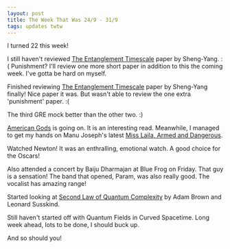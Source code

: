 ```yaml
---
layout: post
title: The Week That Was 24/9 - 31/9
tags: updates twtw
---
```


I turned 22 this week!

I still haven't reviewed [The Entanglement Timescale](https://arxiv.org/pdf/1707.05792.pdf) paper by Sheng-Yang. :(
Punishment? I'll review one more short paper in addition to this the coming week. I've gotta be hard on myself.

Finished reviewing [The Entanglement Timescale](https://arxiv.org/pdf/1707.05792.pdf) paper by Sheng-Yang finally! Nice paper it was. But wasn't able to review the one extra 'punishment' paper. :(

The third GRE mock better than the other two. :)

[American Gods](https://www.goodreads.com/book/show/30165203-american-gods) is going on. It is an interesting read. Meanwhile, I managed to get my hands on Manu Joseph's latest [Miss Laila, Armed and Dangerous](https://www.goodreads.com/book/show/35620555-miss-laila-armed-and-dangerous?ac=1&from_search=true).

Watched Newton! It was an enthralling, emotional watch. A good choice for the Oscars!

Also attended a concert by Baiju Dharmajan at Blue Frog on Friday. That guy is a sensation! The band that opened, Param, was also really good. The vocalist has amazing range!

Started looking at [Second Law of Quantum Complexity](https://arxiv.org/abs/1701.01107) by Adam Brown and Leonard Susskind.

Still haven't started off with Quantum Fields in Curved Spacetime. Long week ahead, lots to be done, I should buck up.

And so should you!